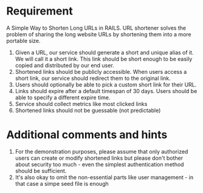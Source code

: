 # Requirement

A Simple Way to Shorten Long URLs in RAILS.
URL shortener solves the problem of sharing the long website URLs by shortening them into a more portable size.

1. Given a URL, our service should generate a short and unique alias of it. We will call it a short link. This link should be short enough to be easily copied and distributed by our end user.
2. Shortened links should be publicly accessible. When users access a short link, our service should redirect them to the original link.
3. Users should optionally be able to pick a custom short link for their URL.
4. Links should expire after a default timespan of 30 days. Users should be able to specify a different expire time.
5. Service should collect metrics like most clicked links
6. Shortened links should not be guessable (not predictable)

# Additional comments and hints
1. For the demonstration purposes, please assume that only authorized users can create or modify shortened links but please don't bother about security too much - even the simplest authentication method should be sufficient.
2. It's also okay to omit the non-essential parts like user management - in that case a simpe seed file is enough

